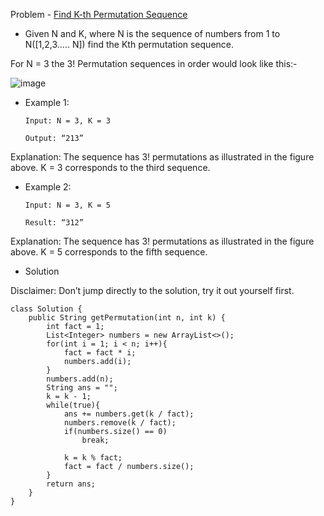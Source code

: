 Problem - [Find K-th Permutation Sequence](https://leetcode.com/problems/permutation-sequence/)

- Given N and K, where N is the sequence of numbers from 1 to N([1,2,3….. N]) find the Kth permutation sequence.

For N = 3  the 3!  Permutation sequences in order would look like this:-

![image](https://user-images.githubusercontent.com/101946115/208930221-2ff4aa16-4573-47f8-ac39-ae84ba009d8d.png)

- Example 1:

      Input: N = 3, K = 3
 
      Output: “213”

Explanation: The sequence has 3! permutations as illustrated in the figure above. K = 3 corresponds to the third sequence.

- Example 2:

      Input: N = 3, K = 5 

      Result: “312”

Explanation: The sequence has 3! permutations as illustrated in the figure above. K = 5 corresponds to the fifth sequence.

- Solution

Disclaimer: Don’t jump directly to the solution, try it out yourself first.

```
class Solution {
    public String getPermutation(int n, int k) {
        int fact = 1;
        List<Integer> numbers = new ArrayList<>();
        for(int i = 1; i < n; i++){
            fact = fact * i;
            numbers.add(i);
        }
        numbers.add(n);
        String ans = "";
        k = k - 1;
        while(true){
            ans += numbers.get(k / fact);
            numbers.remove(k / fact);
            if(numbers.size() == 0)
                break;
            
            k = k % fact;
            fact = fact / numbers.size();
        }
        return ans;
    }
}
```

